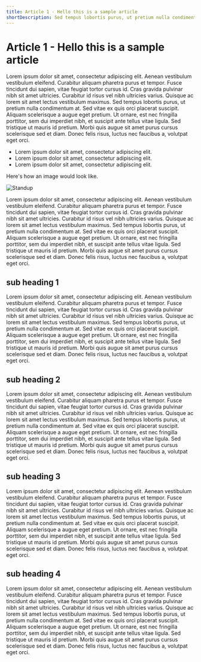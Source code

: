 ```yaml
---
title: Article 1 - Hello this is a sample article
shortDescription: Sed tempus lobortis purus, ut pretium nulla condimentum at. Sed vitae ex quis orci placerat suscipit. 
---
```


# Article 1 - Hello this is a sample article

Lorem ipsum dolor sit amet, consectetur adipiscing elit. Aenean vestibulum vestibulum eleifend. Curabitur aliquam pharetra purus et tempor. Fusce tincidunt dui sapien, vitae feugiat tortor cursus id. Cras gravida pulvinar nibh sit amet ultricies. Curabitur id risus vel nibh ultricies varius. Quisque ac lorem sit amet lectus vestibulum maximus. Sed tempus lobortis purus, ut pretium nulla condimentum at. Sed vitae ex quis orci placerat suscipit. Aliquam scelerisque a augue eget pretium. Ut ornare, est nec fringilla porttitor, sem dui imperdiet nibh, et suscipit ante tellus vitae ligula. Sed tristique ut mauris id pretium. Morbi quis augue sit amet purus cursus scelerisque sed et diam. Donec felis risus, luctus nec faucibus a, volutpat eget orci.

  - Lorem ipsum dolor sit amet, consectetur adipiscing elit.
  - Lorem ipsum dolor sit amet, consectetur adipiscing elit.
  - Lorem ipsum dolor sit amet, consectetur adipiscing elit.

Here's how an image would look like.

![Standup](http://dummyimage.com/600x400/000/d9d9d9)


Lorem ipsum dolor sit amet, consectetur adipiscing elit. Aenean vestibulum vestibulum eleifend. Curabitur aliquam pharetra purus et tempor. Fusce tincidunt dui sapien, vitae feugiat tortor cursus id. Cras gravida pulvinar nibh sit amet ultricies. Curabitur id risus vel nibh ultricies varius. Quisque ac lorem sit amet lectus vestibulum maximus. Sed tempus lobortis purus, ut pretium nulla condimentum at. Sed vitae ex quis orci placerat suscipit. Aliquam scelerisque a augue eget pretium. Ut ornare, est nec fringilla porttitor, sem dui imperdiet nibh, et suscipit ante tellus vitae ligula. Sed tristique ut mauris id pretium. Morbi quis augue sit amet purus cursus scelerisque sed et diam. Donec felis risus, luctus nec faucibus a, volutpat eget orci.

## sub heading 1
Lorem ipsum dolor sit amet, consectetur adipiscing elit. Aenean vestibulum vestibulum eleifend. Curabitur aliquam pharetra purus et tempor. Fusce tincidunt dui sapien, vitae feugiat tortor cursus id. Cras gravida pulvinar nibh sit amet ultricies. Curabitur id risus vel nibh ultricies varius. Quisque ac lorem sit amet lectus vestibulum maximus. Sed tempus lobortis purus, ut pretium nulla condimentum at. Sed vitae ex quis orci placerat suscipit. Aliquam scelerisque a augue eget pretium. Ut ornare, est nec fringilla porttitor, sem dui imperdiet nibh, et suscipit ante tellus vitae ligula. Sed tristique ut mauris id pretium. Morbi quis augue sit amet purus cursus scelerisque sed et diam. Donec felis risus, luctus nec faucibus a, volutpat eget orci.

## sub heading 2
Lorem ipsum dolor sit amet, consectetur adipiscing elit. Aenean vestibulum vestibulum eleifend. Curabitur aliquam pharetra purus et tempor. Fusce tincidunt dui sapien, vitae feugiat tortor cursus id. Cras gravida pulvinar nibh sit amet ultricies. Curabitur id risus vel nibh ultricies varius. Quisque ac lorem sit amet lectus vestibulum maximus. Sed tempus lobortis purus, ut pretium nulla condimentum at. Sed vitae ex quis orci placerat suscipit. Aliquam scelerisque a augue eget pretium. Ut ornare, est nec fringilla porttitor, sem dui imperdiet nibh, et suscipit ante tellus vitae ligula. Sed tristique ut mauris id pretium. Morbi quis augue sit amet purus cursus scelerisque sed et diam. Donec felis risus, luctus nec faucibus a, volutpat eget orci.

## sub heading 3
Lorem ipsum dolor sit amet, consectetur adipiscing elit. Aenean vestibulum vestibulum eleifend. Curabitur aliquam pharetra purus et tempor. Fusce tincidunt dui sapien, vitae feugiat tortor cursus id. Cras gravida pulvinar nibh sit amet ultricies. Curabitur id risus vel nibh ultricies varius. Quisque ac lorem sit amet lectus vestibulum maximus. Sed tempus lobortis purus, ut pretium nulla condimentum at. Sed vitae ex quis orci placerat suscipit. Aliquam scelerisque a augue eget pretium. Ut ornare, est nec fringilla porttitor, sem dui imperdiet nibh, et suscipit ante tellus vitae ligula. Sed tristique ut mauris id pretium. Morbi quis augue sit amet purus cursus scelerisque sed et diam. Donec felis risus, luctus nec faucibus a, volutpat eget orci.

## sub heading 4
Lorem ipsum dolor sit amet, consectetur adipiscing elit. Aenean vestibulum vestibulum eleifend. Curabitur aliquam pharetra purus et tempor. Fusce tincidunt dui sapien, vitae feugiat tortor cursus id. Cras gravida pulvinar nibh sit amet ultricies. Curabitur id risus vel nibh ultricies varius. Quisque ac lorem sit amet lectus vestibulum maximus. Sed tempus lobortis purus, ut pretium nulla condimentum at. Sed vitae ex quis orci placerat suscipit. Aliquam scelerisque a augue eget pretium. Ut ornare, est nec fringilla porttitor, sem dui imperdiet nibh, et suscipit ante tellus vitae ligula. Sed tristique ut mauris id pretium. Morbi quis augue sit amet purus cursus scelerisque sed et diam. Donec felis risus, luctus nec faucibus a, volutpat eget orci.
